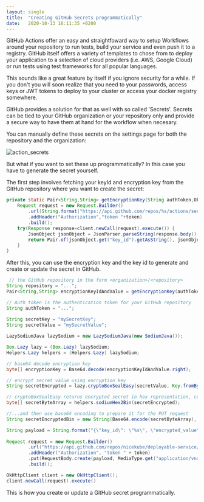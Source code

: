 ```yaml
---
layout: single 
title:  "Creating GitHub Secrets programmatically"
date:   2020-10-13 16:11:35 +0200
---
```


GitHub Actions offer an easy and straightfoward way to setup Workflows around your repository to run tests, build your
service and even push it to a registry. GitHub itself offers a variety of templates to chose from to deploy your
application to a selection of cloud providers (i.e. AWS, Google Cloud) or run tests using test frameworks for all
popular languages.

This sounds like a great feature by itself if you ignore security for a while. If you don't you will soon realize that
you need to your passwords, access keys or JWT tokens to deploy to your cluster or access your docker registry
somewhere.

GitHub provides a solution for that as well with so called 'Secrets'. Secrets can be tied to your GitHub organization or
your repository only and provide a secure way to have them at hand for the workflow when necesary.

You can manually define these secrets on the settings page for both the repository and the organization:

![action_secrets](/assets/images/github_action_secrets.png)

But what if you want to set these up programmatically? In this case you have to generate the secret yourself.

The first step involves fetching your keyId and encryption key from the GitHub repository where you want to create the
secret:

```java
private static Pair<String,String> getEncryptionKey(String authToken,OkHttpClient client,String repository) throws IOException {
    Request request = new Request.Builder()
        .url(String.format("https://api.github.com/repos/%s/actions/secrets/public-key",repository))
        .addHeader("Authorization","token "+token)
        .build();
    try(Response response=client.newCall(request).execute()) {
        JsonObject jsonObject = JsonParser.parseString(response.body().string()).getAsJsonObject();
        return Pair.of(jsonObject.get("key_id").getAsString(), jsonObject.get("key").getAsString());
    }
}
```

After this, you can use the encryption key and the key id to generate and create or update the secret in GitHub. 

```java
 // the GitHub repository in the form <organization>/<repository>
String repository = "...";
Pair<String,String> encryptionKeyIdAndValue = getEncryptionKey(authToken, client, repository);

// Auth token is the authentication token for your GitHub repository
String authToken = "...";
        
String secretKey = "mySecretKey";
String secretValue = "mySecretValue";

LazySodiumJava lazySodium = new LazySodiumJava(new SodiumJava());

Box.Lazy lazy = (Box.Lazy) lazySodium;
Helpers.Lazy helpers = (Helpers.Lazy) lazySodium;

// base64 decode encryption key
byte[] encryptionKey = Base64.decode(encryptionKeyIdAndValue.right);

// encrypt secret value using encryption key
String secretEncrypted = lazy.cryptoBoxSealEasy(secretValue, Key.fromBytes(encryptionKey));

// cryptoBoxSealEasy returns encrypted secret in hex representation, convert to a binary representation first...
byte[] secretByteArray = helpers.sodiumHex2Bin(secretEncrypted);

//...and then use base64 encoding to prepare it for the PUT request
String secretEncryptedBin = new String(Base64.encode(secretByteArray), StandardCharsets.UTF_8);

String payload = String.format("{\"key_id\": \"%s\", \"encrypted_value\": \"%s\"}", encryptionKeyIdAndValue.left, secretEncryptedBin);
        
Request request = new Request.Builder()
        .url("https://api.github.com/repos/nicekube/deployable-service/actions/secrets/"+secretKey)
        .addHeader("Authorization", "token " + token)
        .put(RequestBody.create(payload, MediaType.get("application/vnd.github.v3+json")))
        .build();

OkHttpClient client = new OkHttpClient();
client.newCall(request).execute()
```

This is how you create or update a GitHub secret programmatically.


